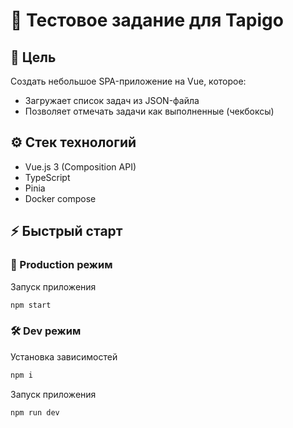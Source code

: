 # 🧪 Тестовое задание для Tapigo

## 📌 Цель

Создать небольшое SPA-приложение на Vue, которое:

- Загружает список задач из JSON-файла
- Позволяет отмечать задачи как выполненные (чекбоксы)

## ⚙️ Стек технологий

- Vue.js 3 (Composition API)
- TypeScript
- Pinia
- Docker compose

## ⚡ Быстрый старт

### 🚀 Production режим

Запуск приложения

``` bash
npm start
```

### 🛠️ Dev режим

Установка зависимостей

``` bash
npm i
```

Запуск приложения

``` bash
npm run dev
```
